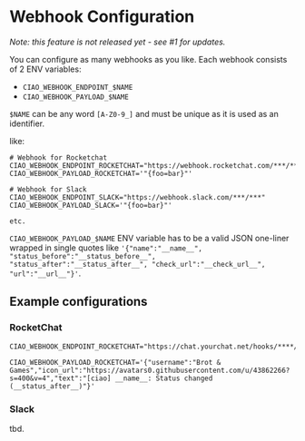 # Webhook Configuration

*Note: this feature is not released yet - see #1 for updates.*

You can configure as many webhooks as you like. Each webhook consists of 2 ENV variables:

* `CIAO_WEBHOOK_ENDPOINT_$NAME`
* `CIAO_WEBHOOK_PAYLOAD_$NAME`

`$NAME` can be any word `[A-Z0-9_]` and must be unique as it is used as an identifier.

like:

````
# Webhook for Rocketchat
CIAO_WEBHOOK_ENDPOINT_ROCKETCHAT="https://webhook.rocketchat.com/***/***"
CIAO_WEBHOOK_PAYLOAD_ROCKETCHAT='"{foo=bar}"'

# Webhook for Slack
CIAO_WEBHOOK_ENDPOINT_SLACK="https://webhook.slack.com/***/***"
CIAO_WEBHOOK_PAYLOAD_SLACK='"{foo=bar}"'

etc.
````

`CIAO_WEBHOOK_PAYLOAD_$NAME` ENV variable has to be a valid JSON one-liner wrapped in single quotes like `'{"name":"__name__", "status_before":"__status_before__", "status_after":"__status_after__", "check_url":"__check_url__", "url":"__url__"}'`.

## Example configurations

### RocketChat

````
CIAO_WEBHOOK_ENDPOINT_ROCKETCHAT="https://chat.yourchat.net/hooks/****/****"

CIAO_WEBHOOK_PAYLOAD_ROCKETCHAT='{"username":"Brot & Games","icon_url":"https://avatars0.githubusercontent.com/u/43862266?s=400&v=4","text":"[ciao] __name__: Status changed (__status_after__)"}'

````

### Slack

tbd.
